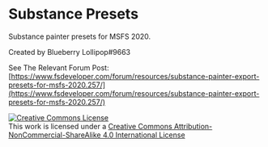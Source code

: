 # Substance Presets
Substance painter presets for MSFS 2020.

Created by Blueberry Lollipop#9663

See The Relevant Forum Post: [https://www.fsdeveloper.com/forum/resources/substance-painter-export-presets-for-msfs-2020.257/](https://www.fsdeveloper.com/forum/resources/substance-painter-export-presets-for-msfs-2020.257/)

<a rel="license" href="http://creativecommons.org/licenses/by-nc-sa/4.0/"><img alt="Creative Commons License" style="border-width:0" src="https://i.creativecommons.org/l/by-nc-sa/4.0/88x31.png" /></a><br />This work is licensed under a <a rel="license" href="http://creativecommons.org/licenses/by-nc-sa/4.0/">Creative Commons Attribution-NonCommercial-ShareAlike 4.0 International License</a>